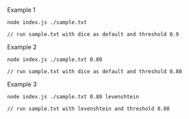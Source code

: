 

Example 1

```
node index.js ./sample.txt

// run sample.txt with dice as default and threshold 0.9

```

Example 2

```
node index.js ./sample.txt 0.80

// run sample.txt with dice as default and threshold 0.80
```

Example 3

```
node index.js ./sample.txt 0.80 levenshtein

// run sample.txt with levenshtein and threshold 0.80
```
